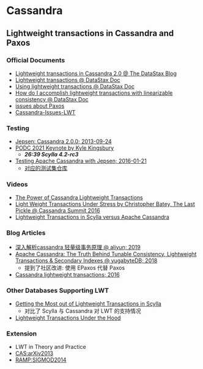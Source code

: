 # Cassandra

## Lightweight transactions in Cassandra and Paxos

### Official Documents

- [Lightweight transactions in Cassandra 2.0 @ The DataStax Blog](https://www.datastax.com/blog/lightweight-transactions-cassandra-20)
- [Lightweight transactions @ DataStax Doc](https://docs.datastax.com/en/cassandra-oss/2.1/cassandra/dml/dml_ltwt_transaction_c.html#:~:text=Cassandra%20implements%20lightweight%20transactions%20by%20extending%20the%20Paxos,for%20a%20master%20database%20or%20%20two-phase%20commit.)
- [Using lightweight transactions @ DataStax Doc](https://docs.datastax.com/en/cql-oss/3.3/cql/cql_using/useInsertLWT.html)
- [How do I accomplish lightweight transactions with linearizable consistency @ DataStax Doc](https://docs.datastax.com/en/cassandra-oss/3.0/cassandra/dml/dmlLtwtTransactions.html)
- [issues about Paxos](https://issues.apache.org/jira/browse/CASSANDRA-5830?jql=text%20~%20%22paxos%22)
- [Cassandra-Issues-LWT](https://issues.apache.org/jira/browse/CASSANDRA-16784?jql=project%20%3D%20CASSANDRA%20AND%20component%20%3D%20%22Feature%2FLightweight%20Transactions%22)

### Testing

- [Jepsen: Cassandra 2.0.0; 2013-09-24](https://aphyr.com/posts/294-call-me-maybe-cassandra)
- [PODC 2021 Keynote by Kyle Kingsbury](https://youtu.be/EjNf_kbx36E)
  - ***26:39 Scylla 4.2-rc3***
- [Testing Apache Cassandra with Jepsen; 2016-01-21](https://www.datastax.com/blog/testing-apache-cassandra-jepsen)
  - [对应的测试集仓库](https://github.com/riptano/jepsen/tree/cassandra/cassandra)

### Videos

- [The Power of Cassandra Lightweight Transactions](https://youtu.be/KQZKIxRoreE)
- [Light Weight Transactions Under Stress by Christopher Batey, The Last Pickle @ Cassandra Summit 2016](https://youtu.be/wcxQM3ZN20c)
- [Lightweight Transactions in Scylla versus Apache Cassandra](https://youtu.be/IaJIsMApvN0)

### Blog Articles

- [深入解析cassandra 轻量级事务原理 @ aliyun; 2019](https://developer.aliyun.com/article/714656)
- [Apache Cassandra: The Truth Behind Tunable Consistency, Lightweight Transactions & Secondary Indexes @ yugabyteDB; 2018](https://blog.yugabyte.com/apache-cassandra-lightweight-transactions-secondary-indexes-tunable-consistency/)
  - 提到了社区改进: 使用 EPaxos 代替 Paxos
- [Cassandra lightweight transactions; 2016](http://www.beyondthelines.net/databases/cassandra-lightweight-transactions/)

### Other Databases Supporting LWT

- [Getting the Most out of Lightweight Transactions in Scylla](https://www.scylladb.com/2020/07/15/getting-the-most-out-of-lightweight-transactions-in-scylla/)
  - 对比了 Scylla 与 Cassandra 对 LWT 的支持情况
- [Lightweight Transactions Under the Hood](https://university.scylladb.com/courses/data-modeling/lessons/lightweight-transactions/topic/lightweight-transactions-under-the-hood/)

### Extension

- LWT in Theory and Practice
- [CAS:arXiv2013](refs/arXiv2013%201309.2772%20A%20Practical%20Distributed%20Universal%20Construction%20with%20Unknown%20Participants.pdf)
- [RAMP:SIGMOD2014](refs/SIGMOD2014%20Scalable%20Atomic%20Visibility%20with%20RAMP%20Transactions.pdf)
